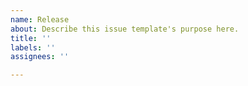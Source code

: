 ```yaml
---
name: Release
about: Describe this issue template's purpose here.
title: ''
labels: ''
assignees: ''

---
```



